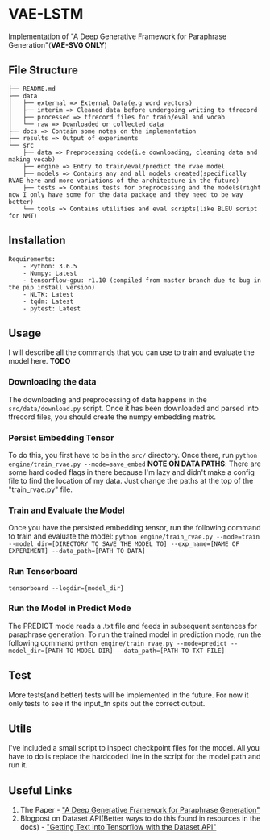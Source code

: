 # VAE-LSTM

Implementation of "A Deep Generative Framework for Paraphrase Generation"(**VAE-SVG ONLY**)

## File Structure

```
├── README.md
├── data
│   ├── external => External Data(e.g word vectors)
│   ├── interim => Cleaned data before undergoing writing to tfrecord
│   ├── processed => tfrecord files for train/eval and vocab
│   └── raw => Downloaded or collected data
├── docs => Contain some notes on the implementation 
├── results => Output of experiments
└── src
    ├── data => Preprocessing code(i.e downloading, cleaning data and making vocab)
    ├── engine => Entry to train/eval/predict the rvae model
    ├── models => Contains any and all models created(specifically RVAE here and more variations of the architecture in the future)
    ├── tests => Contains tests for preprocessing and the models(right now I only have some for the data package and they need to be way better)
    └── tools => Contains utilities and eval scripts(like BLEU script for NMT)
```


## Installation
```
Requirements:
    - Python: 3.6.5
    - Numpy: Latest
    - tensorflow-gpu: r1.10 (compiled from master branch due to bug in the pip install version)
    - NLTK: Latest
    - tqdm: Latest
    - pytest: Latest
```

## Usage

I will describe all the commands that you can use to train and evaluate the model here. **TODO**
### Downloading the data
The downloading and preprocessing of data happens in the ```src/data/download.py``` script.
Once it has been downloaded and parsed into tfrecord files, you should create the numpy embedding matrix.

### Persist Embedding Tensor
To do this, you first have to be in the ```src/``` directory.
Once there, run ```python engine/train_rvae.py --mode=save_embed```
**NOTE ON DATA PATHS**: There are some hard coded flags in there because I'm lazy and didn't make a config file to find the location of my data. Just
change the paths at the top of the "train_rvae.py" file.

### Train and Evaluate the Model
Once you have the persisted embedding tensor, run the following command to train and evaluate the model:
```python engine/train_rvae.py --mode=train --model_dir=[DIRECTORY TO SAVE THE MODEL TO] --exp_name=[NAME OF EXPERIMENT] --data_path=[PATH TO DATA]```

### Run Tensorboard
```tensorboard --logdir={model_dir}```

### Run the Model in Predict Mode
The PREDICT mode reads a .txt file and feeds in subsequent sentences for paraphrase generation.
To run the trained model in prediction mode, run the following command
```python engine/train_rvae.py --mode=predict --model_dir=[PATH TO MODEL DIR] --data_path=[PATH TO TXT FILE]```

## Test
More tests(and better) tests will be implemented in the future. For now it only tests to see if the input_fn spits out the correct output.

## Utils
I've included a small script to inspect checkpoint files for the model. All you have to do is replace the hardcoded line in the script for the
model path and run it.

## Useful Links

1. The Paper - ["A Deep Generative Framework for Paraphrase Generation"](https://www.cse.iitk.ac.in/users/piyush/papers/deep-paraphrase-aaai2018.pdf)
2. Blogpost on Dataset API(Better ways to do this found in resources in the docs) - ["Getting Text into Tensorflow with the Dataset API"](https://medium.com/@TalPerry/getting-text-into-tensorflow-with-the-dataset-api-ffb832c8bec6)